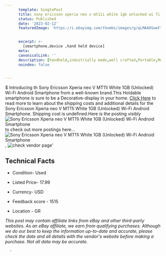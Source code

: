 ```yaml
---
      template: SinglePost
      title: sony ericsson xperia neo v mt11i white 1gb unlocked wi fi android smartphone
      status: Published
      date: '2023-02-12'
      featuredImage: 'https://i.ebayimg.com/thumbs/images/g/qLMAAOSweFtjrpMT/s-l225.jpg'
       

      excerpt: >-
        [smartphone,device ,hand held device]
      meta:
      canonicalLink: ''
      description: [handheld,industrially made,well crafted,Portable,Mobile,Compact,Convenient,Lightweight,Maneuverable,Man-portable,Miniature,Carriable,Hand-held,Light,Holdable,Transportable,Mobile device,Pocket-sized,On-the-go,Wireless,Cordless,Compact size,Convenient size, smartphone,device ,hand held device]
      noindex: false
      

---
```

$
      Introducing th Sony Ericsson Xperia neo V MT11i White 1GB (Unlocked) Wi-Fi  Android Smartphone from a well-known brand.This Holdable smartphone is sure to be a Decorative-display in your home. [Click Here](https://www.ebay.com/itm/225323783927?hash=item34765816f7%3Ag%3AqLMAAOSweFtjrpMT&mkevt=1&mkcid=1&mkrid=711-53200-19255-0&campid=%253CePNCampaignId%253E&customid=%253CreferenceId%253E&toolid=10049) to read more to learn about the shipping costs and additional details for the Sony Ericsson Xperia neo V MT11i White 1GB (Unlocked) Wi-Fi  Android Smartphone. Shipping cost is undefined.Here is the posting visibly ![Sony Ericsson Xperia neo V MT11i White 1GB (Unlocked) Wi-Fi  Android Smartphone](https://i.ebayimg.com/thumbs/images/g/qLMAAOSweFtjrpMT/s-l225.jpg) to check out more postings here... ![Sony Ericsson Xperia neo V MT11i White 1GB (Unlocked) Wi-Fi  Android Smartphone](https://i.ebayimg.com/images/g/qLMAAOSweFtjrpMT/s-l1600.jpg), ![check vendor page](https://origin-galleryplus.ebayimg.com/ws/web/225323783927_2_0_1/225x225.jpg,https://origin-galleryplus.ebayimg.com/ws/web/225323783927_3_0_1/225x225.jpg,https://origin-galleryplus.ebayimg.com/ws/web/225323783927_4_0_1/225x225.jpg,https://origin-galleryplus.ebayimg.com/ws/web/225323783927_5_0_1/225x225.jpg,https://origin-galleryplus.ebayimg.com/ws/web/225323783927_6_0_1/225x225.jpg,https://origin-galleryplus.ebayimg.com/ws/web/225323783927_7_0_1/225x225.jpg,https://origin-galleryplus.ebayimg.com/ws/web/225323783927_8_0_1/225x225.jpg,https://origin-galleryplus.ebayimg.com/ws/web/225323783927_9_0_1/225x225.jpg,https://origin-galleryplus.ebayimg.com/ws/web/225323783927_10_0_1/225x225.jpg,https://origin-galleryplus.ebayimg.com/ws/web/225323783927_11_0_1/225x225.jpg,https://origin-galleryplus.ebayimg.com/ws/web/225323783927_12_0_1/225x225.jpg)'

      

 ## Technical Facts 



     
      

 - Condition- Used 


      

 - Listed Price- 17.99 


      

 - Currency- USD 


      

 - Feedback score - 1515 


      

 - Location - GR 


      
      

 *_This post may contain affiliate links from eBay and other third-party websites. As an eBay affiliate, we earn from qualifying purchases. Although we do our best to keep the information up-to-date and accurate, please check the date and all details with the vendor's website before making a purchase. Not all data may be accurate._*




      -
